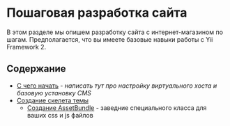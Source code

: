 # Пошаговая разработка сайта

В этом разделе мы опишем разработку сайта с интернет-магазином по шагам.
Предполагается, что вы имеете базовые навыки работы с Yii Framework 2.

## Содержание

- [С чего начать](lets-start.md) - _написать тут про настройку виртуального хоста и базовую установку CMS_
- [Создание скелета темы](theme-skelet-creation.md)
	- [Создание AssetBundle](asset-bundle.md) - заведние специального класса для ваших css и js файлов